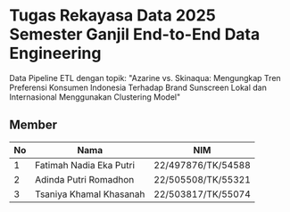 # Tugas Rekayasa Data 2025 Semester Ganjil End-to-End Data Engineering
Data Pipeline ETL dengan topik:
"Azarine vs. Skinaqua:  Mengungkap Tren Preferensi Konsumen Indonesia Terhadap Brand Sunscreen Lokal dan Internasional Menggunakan Clustering Model"


## Member

| No  | Nama                        | NIM                 |
|-----|-----------------------------|---------------------|
| 1   | Fatimah Nadia Eka Putri     | 22/497876/TK/54588  |
| 2   | Adinda Putri Romadhon       | 22/505508/TK/55321  |
| 3   | Tsaniya Khamal Khasanah     | 22/503817/TK/55074  |
